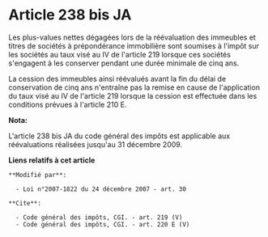 # Article 238 bis JA

Les plus-values nettes dégagées lors de la réévaluation des immeubles et titres de sociétés à prépondérance immobilière sont
soumises à l'impôt sur les sociétés au taux visé au IV de l'article 219 lorsque ces sociétés s'engagent à les conserver
pendant une durée minimale de cinq ans. 

La cession des immeubles ainsi réévalués avant la fin du délai de conservation de cinq ans n'entraîne pas la remise en cause
de l'application du taux visé au IV de l'article 219 lorsque la cession est effectuée dans les conditions prévues à l'article
210 E.

**Nota:**

L'article 238 bis JA du code général des impôts est applicable aux réévaluations réalisées jusqu'au 31 décembre 2009.

**Liens relatifs à cet article**

	**Modifié par**:

	  - Loi n°2007-1822 du 24 décembre 2007 - art. 30

	**Cite**:

	  - Code général des impôts, CGI. - art. 219 (V)
	  - Code général des impôts, CGI. - art. 220 E (V)

